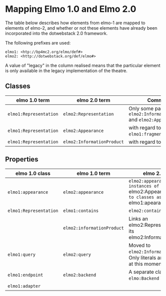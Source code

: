 # Mapping Elmo 1.0 and Elmo 2.0

The table below describes how elements from elmo-1 are mapped to elements of elmo-2, and whether or not these elements have already been incorporated into the dotwebstack 2.0 framework.

The following prefixes are used:

	elmo1: <htp://bp4mc2.org/elmo/def#>
	elmo2: <http://dotwebstack.org/def/elmo#>

A value of "legacy" in the column realised means that the particular element is only available in the legacy implementation of the theatre.

## Classes

elmo 1.0 term|elmo 2.0 term|Comment|Realised
-------------|-------------|---------|------------
`elmo1:Representation`|`elmo2:Representation`|Only some parts, see also `elmo2:InformationProduct` and `elmo2:Appearance`|Yes
`elmo1:Representation`|`elmo2:Appearance`|with regard to `elmo1:fragment` elements|Legacy
`elmo1:Representation`|`elmo2:InformationProduct`|with regard to `elmo:query`|Yes

## Properties

elmo 1.0 class|elmo 1.0 term|elmo 2.0 term|Comment|Realised
--------------|-------------|-------------|-------|--------
 |`elmo1:appearance`|`elmo2:appearance`|`elmo2:appearance maps to instances of `elmo2:Appearance`, not to classes as does `elmo1:apearance`
`elmo1:Representation`|`elmo1:contains`|`elmo2:contains`||No
 ||`elmo2:informationProduct`|Links an elmo2:Representation to its elmo2:InformationProduct|Yes
 |`elmo1:query`|`elmo2:query`|Moved to `elmo2:InformationProduct`. Only literals are supported at this moment|Yes (literals)
 |`elmo1:endpoint`|`elmo2:backend`|A separate class `elmo:Backend` is used.|Yes
 |`elmo1:adapter`|||No
